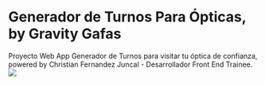 # Generador de Turnos Para Ópticas, by Gravity Gafas
Proyecto Web App Generador de Turnos para visitar tu óptica de confianza, powered by Christian Fernandez Juncal - Desarrollador Front End Trainee.
<img src="https://i.ibb.co/mzb7gDD/master.jpg">
